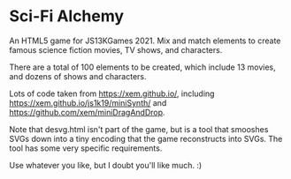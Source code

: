 # Sci-Fi Alchemy
An HTML5 game for JS13KGames 2021. Mix and match elements to create famous science fiction movies, TV shows, and characters.

There are a total of 100 elements to be created, which include 13 movies, and dozens of shows and characters.

Lots of code taken from https://xem.github.io/, including https://xem.github.io/js1k19/miniSynth/ and https://github.com/xem/miniDragAndDrop.

Note that desvg.html isn't part of the game, but is a tool that smooshes SVGs down into a tiny encoding that the game reconstructs into SVGs. The tool has some very specific requirements.

Use whatever you like, but I doubt you'll like much. :)
